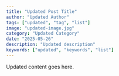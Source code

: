 ```yaml
---
title: "Updated Post Title"
author: "Updated Author"
tags: ["updated", "tag", "list"]
image: "updated-image.jpg"
category: "Updated Category"
date: "2025-05-26"
description: "Updated description"
keywords: ["updated", "keywords", "list"]
---
```


Updated content goes here.